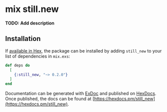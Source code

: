 # mix still.new

**TODO: Add description**

## Installation

If [available in Hex](https://hex.pm/docs/publish), the package can be installed
by adding `still_new` to your list of dependencies in `mix.exs`:

```elixir
def deps do
  [
    {:still_new, "~> 0.2.0"}
  ]
end
```

Documentation can be generated with [ExDoc](https://github.com/elixir-lang/ex_doc)
and published on [HexDocs](https://hexdocs.pm). Once published, the docs can
be found at [https://hexdocs.pm/still_new](https://hexdocs.pm/still_new).
